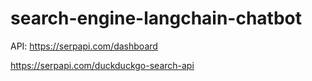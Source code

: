 # search-engine-langchain-chatbot

API: https://serpapi.com/dashboard

https://serpapi.com/duckduckgo-search-api
